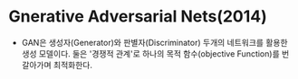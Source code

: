 # Gnerative Adversarial Nets(2014)
* GAN은 생성자(Generator)와 판별자(Discriminator) 두개의 네트워크를 활용한 생성 모델이다. 둘은 '경쟁적 관계'로 하나의 목적 함수(objective Function)를 번갈아가며 최적화한다. 
